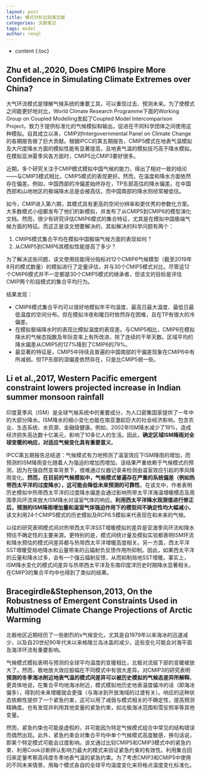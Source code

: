 ```yaml
---
layout: post
title: 模式分析比较类文献
categories: 文献笔记
tags: model
author: renql
---
```


* content
{:toc}

## Zhu et al.,2020, Does CMIP6 Inspire More Confidence in Simulating Climate Extremes over China? ##
大气环流模式是理解气候系统的重要工具，可以重现过去、预测未来。为了使模式之间能更好地对比，World Climate Research Programme下面的Working Group on Coupled Modelling发起了Coupled Model Intercomparison Project，致力于提供标准化的气候模拟和输出，促进在不同科学团体之间使用这种模拟。自其成立以来，CMIP对Intergovernmental Panel on Climate Change的各期报告做了巨大贡献。根据IPCC的第五期报告，CMIP5模式在地表气温模拟及大尺度降水方面的模拟性能有显著提高，且地表气温的模拟技巧高于降水模拟。在模拟亚洲夏季风各方面时，CMIP5比CMIP3要好很多。

近期，多个研究关注于CMIP模式模拟中国气候的能力，得出了相对一致的结论——与CMIP3模式相比，CMIP5模式的表现更好。然而，在温度和降水方面依然存在偏差。例如，中国西部的冷偏差始终存在，TP东部高估的降水偏差。在中国西部和山地地区的极端降水总是会被高估，而中国南部的降水则经常被低估。

如今，CMIP进入第六期，其模式具有更高的空间分辨率和更优秀的参数化方案。大多数模式小组都发布了他们的新模拟，并发布了从CMIP5到CMIP6的模型演化文档。然而，很少有研究评估CMIP6模式的集合特征，尤其是在模拟中国极端气候方面的特征。而这正是该文想要解决的，其拟解决的科学问题有两个：  
1. CMIP6模式集合平均在模拟中国极端气候方面的表现如何？  
2. 从CMIP5到CMIP6其模拟性能提高了多少？

为了解决这些问题，该文使用技能得分指标对12个CMIP6气候模型（截至2019年8月的模式数量）的模拟进行了定量评估，并与30个CMIP5模式对比。尽管这12个CMIP6模式并不一定都是30个CMIP5模式的继承者，但该文的目标是评估CMIP两个阶段模式的集合平均行为。

结果发现：  
- CMIP6模式集合平均可以很好地模拟年平均温度、最高日最大温度、最低日最低温度的空间分布。但在模拟冷夜和暖日时依然存在困难，且在TP有很大的冷偏差。  
- 在模拟极端降水时的表现比模拟温度的表现差。与CMIP5相比，CMIP6在模拟降水的气候态指数及年际变率上有所改进，除了连续的干旱天数。区域平均的降水偏差从CMIP5的127%降到了CMIP6的79%。  
- 最显著的特征是，CMIP5中持续且普遍的中国南部的干偏差现象在CMIP6中有所减弱。但TP东部的湿偏差依然存在，只是比CMIP5弱一些。

## Li et al.,2017, Western Pacific emergent constraint lowers projected increase in Indian summer monsoon rainfall
印度夏季风（ISM）是全球气候系统中的重要成分，为人口密集国家提供了一年中的大部分降水。ISM降水的细小变化也能在南亚激起巨大的社会经济影响，包含农业、生态系统、水资源、金融级健康。例如，2002年ISM降水减少了19%，造成经济损失高达数十亿美元，影响了10多亿人的生活。因此，**确定区域ISM降雨对全球变暖的响应，对适应气候变化具有重要意义**。

IPCC第五期报告总结道：气候模式有力地预测了温室效应下ISM降雨的增加，而预测的ISM降雨变化随着人为强迫的增加而增加。该结果严重依赖于气候模式的预测，因为在强自然变率背景下，很难通过仪器记录来检测由温室效应引起的季风降雨变化。**然而，在目前的气候模拟中，气候模式普遍存在严重的系统偏差（例如热带西太平洋的过度降水），这可能会降低未来预测的可靠性**。在该文中，作者表明历史模拟中热带西太平洋的过度降水偏差会通过影响热带太平洋海温增暖模态及周围季风环流来放大ISM降水对温室气体的响应。**利用西太平洋降水观测值进行修正后，预测的ISM降雨增加量和温室气体强迫作用下的模型间不确定性均大幅减小**。该文利用24个CMIP5模式的历史模拟及RCP8.5模拟来代表现在和未来的气候。

以往的研究表明模式间对热带西太平洋SST增暖模拟的差异是亚澳季风环流和降水预估不确定性的主要来源。更特别的是，模式间统计量及模拟实验都表明ISM环流和降水预估的模式间差异都与热带西太平洋增暖高度相关。另一方面，西太平洋SST增暖受局地降水和云量带来的云辐射负反馈作用所抑制。因此，如果西太平洋的云量和降水过多，会有一个强云辐射反馈，从而抑制局地SST增暖。事实上，ISM降水变化的模式间差异与热带西太平洋及东南印度洋历史时期降水显著相关。在CMIP3的集合平均中也得到了类似的结果。

## Bracegirdle&Stephenson,2013, On the Robustness of Emergent Constraints Used in Multimodel Climate Change Projections of Arctic Warming
北极地区近期经历了一些剧烈的s气候变化，尤其是自1979年以来海冰的迅速减少，以及自20世纪90年代末以来格陵兰岛冰盖的减少。这些变化可能会对海平面及海洋环流有重要影响。

气候模式模拟表明与预测的全球平均温度的变暖相比，北极对流层下部的变暖被放大了。然而，极地放大效应振幅在不同模式中有很大差异。对CMIP3的研究表明**预测的冬季海冰附近地表气温的模式间差异可以被历史模拟的气候态差异所解释**。更具体地说，在集合平均地海冰附近，模式模拟地历史地表温度偏冷的话（即海冰偏多），得到的未来增暖就会更强（与海冰到开放海域的过渡有关）。响应的这种状态依赖性提供了一个紧急约束，这可以用了减弱与模式相关的不确定性，提高预测精确度。也有发现并利用其他变量的紧急约束，如北极海冰范围和雪反照率等其他变量。

然而，紧急约束也可能是虚假的，并可能因为特定气候模式组合中常见的结构错误而偶然出现。此外，紧急约束会对集合平均中单个气候模式高度敏感，换句话说，即某个特定模式可能会过度影响。该文通过比较CMIP5和CMIP3模式中的紧急约束、利用Cook诊断辨认影响力最大的模式来验证紧急约束的有效性。利用集合回归来定量考察高纬度冬季地表气温的紧急约束。为了考虑CMIP3和CMIP5中使用的不同未来情景，用每个模式各自的全球平均温度变化来将格点温度变化标准化。
